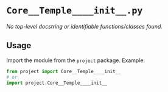 # `Core__Temple____init__.py`

_No top-level docstring or identifiable functions/classes found._

## Usage

Import the module from the `project` package. Example:

```python
from project import Core__Temple____init__
# or
import project.Core__Temple____init__
```
